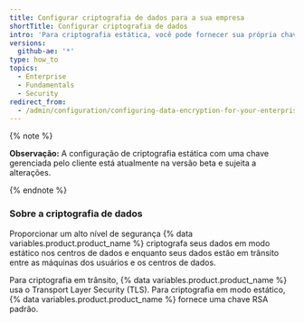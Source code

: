 ```yaml
---
title: Configurar criptografia de dados para a sua empresa
shortTitle: Configurar criptografia de dados
intro: 'Para criptografia estática, você pode fornecer sua própria chave de criptografia para criptografar seus dados conforme as suas políticas de criptografia.'
versions:
  github-ae: '*'
type: how_to
topics:
  - Enterprise
  - Fundamentals
  - Security
redirect_from:
  - /admin/configuration/configuring-data-encryption-for-your-enterprise
---
```

{% note %}

**Observação:** A configuração de criptografia estática com uma chave gerenciada pelo cliente está atualmente na versão beta e sujeita a alterações.

{% endnote %}

### Sobre a criptografia de dados

Proporcionar um alto nível de segurança {% data variables.product.product_name %} criptografa seus dados em modo estático nos centros de dados e enquanto seus dados estão em trânsito entre as máquinas dos usuários e os centros de dados.

Para criptografia em trânsito, {% data variables.product.product_name %} usa o Transport Layer Security (TLS). Para criptografia em modo estático, {% data variables.product.product_name %} fornece uma chave RSA padrão.
